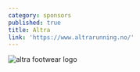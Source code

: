 ```yaml
---
category: sponsors
published: true
title: Altra
link: 'https://www.altrarunning.no/'
---
```

![altra footwear logo]({{site.baseurl}}/media/altra.jpg)
